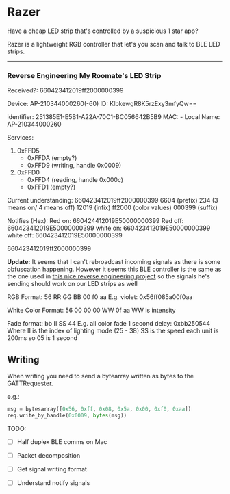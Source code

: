 # Razer 

Have a cheap LED strip that's controlled by a suspicious 1 star app?

Razer is a lightweight RGB controller that let's you scan and talk to BLE LED strips.

-----
### Reverse Engineering My Roomate's LED Strip

Received?: 660423412019ff2000000399

Device: AP-210344000260(-60)
ID: KlbkewgR8K5rzExy3mfyQw==

identifier:     251385E1-E5B1-A22A-70C1-BC056642B5B9 
MAC:       - 
Local Name:   AP-210344000260

Services:
1. 0xFFD5 
    - 0xFFDA (empty?)
    - 0xFFD9 (writing, handle 0x0009)
2. 0xFFD0 
    - 0xFFD4 (reading, handle 0x000c)
    - 0xFFD1 (empty?)

Current understanding:
660423412019ff2000000399
6604 (prefix) 234 (3 means on/ 4 means off) 12019 (infix) ff2000 (color values) 000399 (suffix)

Notifies (Hex):
Red on: 660424412019E50000000399
Red off: 660423412019E50000000399
white on: 660423412019E50000000399
white off: 660423412019E50000000399

660423412019ff2000000399


**Update:**
It seems that I can't rebroadcast incoming signals as there is some obfuscation happening. However it seems this BLE controller is the same as the one used in [this nice reverse engineering project](https://urish.medium.com/reverse-engineering-a-bluetooth-lightbulb-56580fcb7546#.puoo705sd) so the signals he's sending should work on our LED strips as well

RGB Format: 56 RR GG BB 00 f0 aa
E.g. violet: 0x56ff085a00f0aa

White Color Format: 56 00 00 00 WW 0f aa
WW is intensity

Fade format: bb II SS 44
E.g. all color fade 1 second delay: 0xbb250544
Where II is the index of lighting mode (25 - 38)
SS is the speed each unit is 200ms so 05 is 1 second


## Writing
When writing you need to send a bytearray written as bytes to the GATTRequester.

e.g.:
```python
msg = bytesarray([0x56, 0xff, 0x08, 0x5a, 0x00, 0xf0, 0xaa])
req.write_by_handle(0x0009, bytes(msg))
```


TODO:
- [ ] Half duplex BLE comms on Mac
- [ ] Packet decomposition
- [ ] Get signal writing format
- [ ] Understand notify signals

